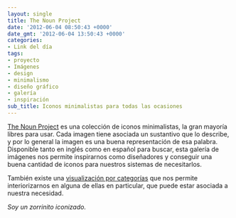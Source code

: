 ```yaml
---
layout: single
title: The Noun Project
date: '2012-06-04 08:50:43 +0000'
date_gmt: '2012-06-04 13:50:43 +0000'
categories:
- Link del día
tags:
- proyecto
- Imágenes
- design
- minimalismo
- diseño gráfico
- galería
- inspiración
sub_title: Iconos minimalistas para todas las ocasiones
---
```


[The Noun Project](http://thenounproject.com/) es una colección de iconos minimalistas, la gran mayoría libres para usar. Cada imagen tiene asociada un sustantivo que lo describe, y por lo general la imagen es una buena representación de esa palabra. Disponible tanto en inglés como en español para buscar, esta galería de imágenes nos permite inspirarnos como diseñadores y conseguir una buena cantidad de iconos para nuestros sistemas de necesitarlos.

También existe una [visualización por categorías](http://thenounproject.com/en-us/categories/) que nos permite interiorizarnos en alguna de ellas en particular, que puede estar asociada a nuestra necesidad.

_Soy un zorrinito iconizado._
